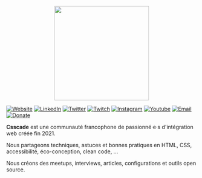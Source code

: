 <p align="center">
  <img src="https://drive.google.com/uc?export=view&id=19m-4iufB04Sr6jqduUOggNMVa-_VJ1mM" width="250">  
</p>

[![Website](https://img.shields.io/badge/https://csscade.fr-59B7D4.svg)](https://csscade.fr)
[![LinkedIn](https://img.shields.io/badge/@csscade-1F74B3.svg?logo=linkedin&logoColor=ffffff)](https://www.linkedin.com/company/csscade/)
[![Twitter](https://img.shields.io/badge/@csscade-2EA1F2.svg?logo=twitter&logoColor=ffffff)](https://twitter.com/csscade)
[![Twitch](https://img.shields.io/badge/@csscade-8C44F7.svg?logo=twitch&logoColor=ffffff)](https://www.twitch.tv/csscade)
[![Instagram](https://img.shields.io/badge/@csscade-d93175.svg?logo=instagram&logoColor=ffffff)](https://www.instagram.com/csscade)
[![Youtube](https://img.shields.io/badge/@csscade-F60104.svg?logo=youtube&logoColor=ffffff)](https://www.youtube.com/channel/UCDgBzL6I2Lo1gcYXU-w94wQ)
[![Email](https://img.shields.io/badge/hello@csscade.fr-DE4033.svg?logo=gmail&logoColor=ffffff)](mailto:hello@csscade.fr)
[![Donate](https://img.shields.io/badge/donate-<3-DE4033.svg)](https://www.helloasso.com/associations/csscade/formulaires/1)


__Csscade__ est une communauté francophone de passionné·e·s d'intégration web créée fin 2021.

Nous partageons techniques, astuces et bonnes pratiques en HTML, CSS, accessibilité, éco-conception, clean code, ...

Nous créons des meetups, interviews, articles, configurations et outils open source.
